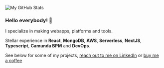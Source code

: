 ![My GitHub Stats](https://github-readme-stats.vercel.app/api?username=huksley&title_color=fff&icon_color=fedd00&text_color=fedd00&bg_color=0E1217)

### Hello everybody! 👋

I specialize in making webapps, platforms and tools.

Stellar experience in **React**, **MongoDB**, **AWS**, **Serverless**, **NextJS**, **Typescript**, **Camunda BPM** and **DevOps**.

See below for some of my projects, [reach out to me on LinkedIn](https://www.linkedin.com/in/ruslanfg/) or [buy me a coffee](https://www.buymeacoffee.com/huksley)

<!--
**huksley/huksley** is a ✨ _special_ ✨ repository because its `README.md` (this file) appears on your GitHub profile.

Here are some ideas to get you started:

- 🔭 I’m currently working on ...
- 🌱 I’m currently learning ...
- 👯 I’m looking to collaborate on ...
- 🤔 I’m looking for help with ...
- 💬 Ask me about ...
- 📫 How to reach me: ...
- 😄 Pronouns: ...
- ⚡ Fun fact: ...
-->


